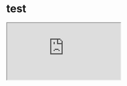 # test
<iframe src="https://docs.google.com/document/d/e/2PACX-1vTdoL45kj7J3dvEApx7ydCIvhfddNwzs2xpe6rLNYQNx8HC0RqrVV-iHastvVy_OBJZs70z3B4Yxu1d/pub?embedded=true"></iframe>
